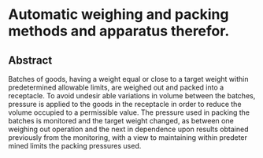 # Automatic weighing and packing methods and apparatus therefor.

## Abstract
Batches of goods, having a weight equal or close to a target weight within predetermined allowable limits, are weighed out and packed into a receptacle. To avoid undesir able variations in volume between the batches, pressure is applied to the goods in the receptacle in order to reduce the volume occupied to a permissible value. The pressure used in packing the batches is monitored and the target weight changed, as between one weighing out operation and the next in dependence upon results obtained previously from the monitoring, with a view to maintaining within predeter mined limits the packing pressures used.